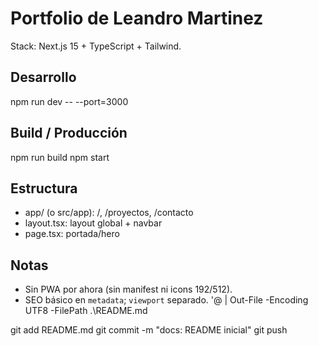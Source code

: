 
# Portfolio de Leandro Martinez

Stack: Next.js 15 + TypeScript + Tailwind.

## Desarrollo
npm run dev -- --port=3000

## Build / Producción
npm run build
npm start

## Estructura
- app/ (o src/app): /, /proyectos, /contacto
- layout.tsx: layout global + navbar
- page.tsx: portada/hero

## Notas
- Sin PWA por ahora (sin manifest ni icons 192/512).
- SEO básico en `metadata`; `viewport` separado.
'@ | Out-File -Encoding UTF8 -FilePath .\README.md

git add README.md
git commit -m "docs: README inicial"
git push
